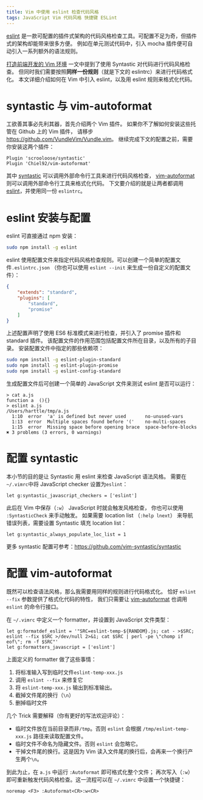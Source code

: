 ```yaml
---
title: Vim 中使用 eslint 检查代码风格
tags: JavaScript Vim 代码风格 快捷键 ESLint
---
```


[eslint][eslint] 是一款可配置的插件式架构的代码风格检查工具。可配置不足为奇，但插件式的架构却能带来很多方便。
例如在单元测试代码中，引入 mocha 插件便可自动引入一系列额外的语法规则。

[打造前端开发的 Vim 环境](/2015/11/22/vim-frontend.html) 一文中提到了使用 Syntastic 对代码进行代码风格检查。
但同时我们需要按照**同样一份规则**（就是下文的 eslintrc）来进行代码格式化。
本文详细介绍如何在 Vim 中引入 eslint，以及用 eslint 规则来格式化代码。
 
<!--more-->

# syntastic 与 vim-autoformat

工欲善其事必先利其器，首先介绍两个 Vim 插件。
如果你不了解如何安装这些托管在 Github 上的 Vim 插件，
请移步 <https://github.com/VundleVim/Vundle.vim>。
继续完成下文的配置之前，需要你安装这两个插件：

```vim
Plugin 'scrooloose/syntastic'
Plugin 'Chiel92/vim-autoformat'
```

其中 [syntastic][syntastic] 可以调用外部命令行工具来进行代码风格检查，
[vim-autoformat][vaf] 则可以调用外部命令行工具来格式化代码。
下文要介绍的就是让两者都调用 [eslint][eslint-cli]，并使用同一份 `eslintrc`。

# eslint 安装与配置

eslint 可直接通过 npm 安装：

```bash
sudo npm install -g eslint
```

eslint 使用配置文件来指定代码风格检查规则。可以创建一个简单的配置文件`.eslintrc.json`
（你也可以使用 `eslint --init` 来生成一份自定义的配置文件）：

```json
{
    "extends": "standard",
    "plugins": [
        "standard",
        "promise"
    ]
}
```

上述配置声明了使用 ES6 标准模式来进行检查，并引入了 promise 插件和 standard 插件。
该配置文件的作用范围包括配置文件所在目录，以及所有的子目录。
安装配置文件中指定的那些依赖项：

```bash
sudo npm install -g eslint-plugin-standard
sudo npm install -g eslint-plugin-promise
sudo npm install -g eslint-config-standard
```

生成配置文件后可创建一个简单的 JavaScript 文件来测试 eslint 是否可以运行：

```
> cat a.js
function a  (){}
> eslint a.js
/Users/harttle/tmp/a.js
  1:10  error  'a' is defined but never used       no-unused-vars
  1:13  error  Multiple spaces found before '('    no-multi-spaces
  1:15  error  Missing space before opening brace  space-before-blocks
✖ 3 problems (3 errors, 0 warnings)
```

# 配置 syntastic

本小节的目的是让 Syntastic 用 eslint 来检查 JavaScript 语法风格。
需要在`~/.vimrc`中将 JavaScript checker 设置为`eslint`：

```vim
let g:syntastic_javascript_checkers = ['eslint']
```

此后在 Vim 中保存（`:w`） JavaScript 时就会触发风格检查，
你也可以使用 `:SyntasticCheck` 来手动触发。
如果需要 location list （`:help lnext`） 来导航错误列表，需要设置 Syntastic 填充 location list：

```vim
let g:syntastic_always_populate_loc_list = 1
```

更多 syntastic 配置可参考：<https://github.com/vim-syntastic/syntastic>

# 配置 vim-autoformat

既然可以检查语法风格，那么我需要用同样的规则进行代码格式化。
恰好 `eslint --fix` 参数提供了格式化代码的特性，
我们只需要让 [vim-autoformat][vaf] 也调用 `eslint` 的命令行接口。

在 `~/.vimrc` 中定义一个 formatter，并设置到 JavaScript 文件类型：

```vim
let g:formatdef_eslint = '"SRC=eslint-temp-${RANDOM}.js; cat - >$SRC; eslint --fix $SRC >/dev/null 2>&1; cat $SRC | perl -pe \"chomp if eof\"; rm -f $SRC"'
let g:formatters_javascript = ['eslint']
```

上面定义的 formatter 做了这些事情：

1. 将标准输入写到临时文件`eslint-temp-xxx.js`
2. 调用 `eslint --fix` 来修复它
3. 将 `eslint-temp-xxx.js` 输出到标准输出。
4. 截掉文件尾的换行（`\n`）
4. 删掉临时文件

几个 Trick 需要解释（你有更好的写法欢迎评论）：

* 临时文件放在当前目录而非`/tmp`。否则 `eslint` 会根据 `/tmp/eslint-temp-xxx.js` 路径来读取配置文件。
* 临时文件不命名为隐藏文件。否则 `eslint` 会忽略它。
* 干掉文件尾的换行。这是因为 Vim 读入文件尾的换行后，会再来一个换行产生两个`\n`。

到此为止，在 `a.js` 中运行 `:Autoformat` 即可格式化整个文件；
再次写入（`:w`）即可重新触发代码风格检查。这一流程可以在 `~/.vimrc` 中设置一个快捷键：

```vim
noremap <F3> :Autoformat<CR>:w<CR>
```

[eslint]: http://eslint.cn/docs/user-guide/configuring
[syntastic]: https://github.com/vim-syntastic/syntastic
[vaf]: https://github.com/Chiel92/vim-autoformat
[eslint-cli]: http://eslint.cn/docs/user-guide/command-line-interface
